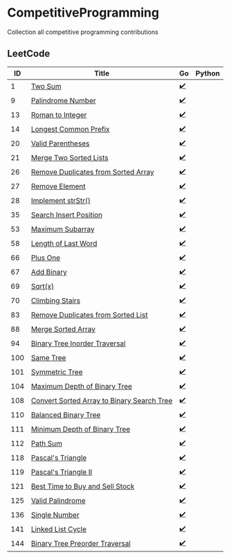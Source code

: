# CompetitiveProgramming
Collection all competitive programming contributions

## LeetCode
| ID  | Title                                                                                                                   | Go                                                                                                                          | Python |
|-----|-------------------------------------------------------------------------------------------------------------------------|-----------------------------------------------------------------------------------------------------------------------------|--------|
| 1   | [Two Sum](https://leetcode.com/problems/two-sum/)                                                                       | [✔️](https://github.com/mschoeffel/CompetitiveProgramming/tree/main/LeetCode/Go/X0001_TwoSum)                               |        |
| 9   | [Palindrome Number](https://leetcode.com/problems/palindrome-number/)                                                   | [✔️](https://github.com/mschoeffel/CompetitiveProgramming/tree/main/LeetCode/Go/X0009_PalindromeNumber)                     |        |
| 13  | [Roman to Integer](https://leetcode.com/problems/roman-to-integer/)                                                     | [✔️](https://github.com/mschoeffel/CompetitiveProgramming/tree/main/LeetCode/Go/X0013_RomanToInteger)                       |        |
| 14  | [Longest Common Prefix](https://leetcode.com/problems/longest-common-prefix/)                                           | [✔️](https://github.com/mschoeffel/CompetitiveProgramming/tree/main/LeetCode/Go/X0014_LongestCommonPrefix)                  |        |
| 20  | [Valid Parentheses](https://leetcode.com/problems/valid-parentheses/)                                                   | [✔️](https://github.com/mschoeffel/CompetitiveProgramming/tree/main/LeetCode/Go/X0020_ValidParentheses)                     |        |
| 21  | [Merge Two Sorted Lists](https://leetcode.com/problems/merge-two-sorted-lists/)                                         | [✔️](https://github.com/mschoeffel/CompetitiveProgramming/tree/main/LeetCode/Go/X0021_MergeTwoSortedLists)                  |        |
| 26  | [Remove Duplicates from Sorted Array](https://leetcode.com/problems/remove-duplicates-from-sorted-array/)               | [✔️](https://github.com/mschoeffel/CompetitiveProgramming/tree/main/LeetCode/Go/X0026_RemoveDuplicatesFromSortedArray)      |        |
| 27  | [Remove Element](https://leetcode.com/problems/remove-element/)                                                         | [✔️](https://github.com/mschoeffel/CompetitiveProgramming/tree/main/LeetCode/Go/X0027_RemoveElement)                        |        |
| 28  | [Implement strStr()](https://leetcode.com/problems/implement-strstr/)                                                   | [✔️](https://github.com/mschoeffel/CompetitiveProgramming/tree/main/LeetCode/Go/X0028_ImplementStrStr)                      |        |
| 35  | [Search Insert Position](https://leetcode.com/problems/search-insert-position/)                                         | [✔️](https://github.com/mschoeffel/CompetitiveProgramming/tree/main/LeetCode/Go/X0035_SearchInsertPosition)                 |        |
| 53  | [Maximum Subarray](https://leetcode.com/problems/maximum-subarray/)                                                     | [✔️](https://github.com/mschoeffel/CompetitiveProgramming/tree/main/LeetCode/Go/X0053_MaximumSubarray)                      |        |
| 58  | [Length of Last Word](https://leetcode.com/problems/length-of-last-word/)                                               | [✔️](https://github.com/mschoeffel/CompetitiveProgramming/tree/main/LeetCode/Go/X0058_LengthOfLastWord)                     |        |
| 66  | [Plus One](https://leetcode.com/problems/plus-one/)                                                                     | [✔️](https://github.com/mschoeffel/CompetitiveProgramming/tree/main/LeetCode/Go/X0066_PlusOne)                              |        |
| 67  | [Add Binary](https://leetcode.com/problems/add-binary/)                                                                 | [✔️](https://github.com/mschoeffel/CompetitiveProgramming/tree/main/LeetCode/Go/X0067_AddBinary)                            |        |
| 69  | [Sqrt(x)](https://leetcode.com/problems/sqrtx/)                                                                         | [✔️](https://github.com/mschoeffel/CompetitiveProgramming/tree/main/LeetCode/Go/X0069_Sqrt)                                 |        |
| 70  | [Climbing Stairs](https://leetcode.com/problems/climbing-stairs/)                                                       | [✔️](https://github.com/mschoeffel/CompetitiveProgramming/tree/main/LeetCode/Go/X0070_ClimbingStairs)                       |        |
| 83  | [Remove Duplicates from Sorted List](https://leetcode.com/problems/remove-duplicates-from-sorted-list/)                 | [✔️](https://github.com/mschoeffel/CompetitiveProgramming/tree/main/LeetCode/Go/X0083_RemoveDuplicatesFromSortedList)       |        |
| 88  | [Merge Sorted Array](https://leetcode.com/problems/merge-sorted-array/)                                                 | [✔️](https://github.com/mschoeffel/CompetitiveProgramming/tree/main/LeetCode/Go/X0088_MergeSortedArray)                     |        |
| 94  | [Binary Tree Inorder Traversal](https://leetcode.com/problems/binary-tree-inorder-traversal/)                           | [✔️](https://github.com/mschoeffel/CompetitiveProgramming/tree/main/LeetCode/Go/X0094_BinaryTreeInorderTraversal)           |        |
| 100 | [Same Tree](https://leetcode.com/problems/same-tree/)                                                                   | [✔️](https://github.com/mschoeffel/CompetitiveProgramming/tree/main/LeetCode/Go/X0100_SameTree)                             |        |
| 101 | [Symmetric Tree](https://leetcode.com/problems/symmetric-tree/)                                                         | [✔️](https://github.com/mschoeffel/CompetitiveProgramming/tree/main/LeetCode/Go/X0101_SymmetricTree)                        |        |
| 104 | [Maximum Depth of Binary Tree](https://leetcode.com/problems/maximum-depth-of-binary-tree/)                             | [✔️](https://github.com/mschoeffel/CompetitiveProgramming/tree/main/LeetCode/Go/X0104_MaximumDepthOfBinaryTree)             |        |
| 108 | [Convert Sorted Array to Binary Search Tree](https://leetcode.com/problems/convert-sorted-array-to-binary-search-tree/) | [✔️](https://github.com/mschoeffel/CompetitiveProgramming/tree/main/LeetCode/Go/X0108_ConvertSortedArrayToBinarySearchTree) |        |
| 110 | [Balanced Binary Tree](https://leetcode.com/problems/balanced-binary-tree/)                                             | [✔️](https://github.com/mschoeffel/CompetitiveProgramming/tree/main/LeetCode/Go/X0110_BalancedBinaryTree)                   |        |
| 111 | [Minimum Depth of Binary Tree](https://leetcode.com/problems/minimum-depth-of-binary-tree/)                             | [✔️](https://github.com/mschoeffel/CompetitiveProgramming/tree/main/LeetCode/Go/X0111_MinimumDepthOfBinaryTree)             |        |
| 112 | [Path Sum](https://leetcode.com/problems/path-sum/)                                                                     | [✔️](https://github.com/mschoeffel/CompetitiveProgramming/tree/main/LeetCode/Go/X0112_PathSum)                              |        |
| 118 | [Pascal's Triangle](https://leetcode.com/problems/pascals-triangle/)                                                    | [✔️](https://github.com/mschoeffel/CompetitiveProgramming/tree/main/LeetCode/Go/X0118_PascalsTriangle)                      |        |
| 119 | [Pascal's Triangle II](https://leetcode.com/problems/pascals-triangle-ii/)                                              | [✔️](https://github.com/mschoeffel/CompetitiveProgramming/tree/main/LeetCode/Go/X0119_PascalsTriangle2)                     |        |
| 121 | [Best Time to Buy and Sell Stock](https://leetcode.com/problems/best-time-to-buy-and-sell-stock/)                       | [✔️](https://github.com/mschoeffel/CompetitiveProgramming/tree/main/LeetCode/Go/X0121_BestTimeToBuyAndSellStock)            |        |
| 125 | [Valid Palindrome](https://leetcode.com/problems/valid-palindrome/)                                                     | [✔️](https://github.com/mschoeffel/CompetitiveProgramming/tree/main/LeetCode/Go/X0125_ValidPalindrome)                      |        |
| 136 | [Single Number](https://leetcode.com/problems/single-number/)                                                           | [✔️](https://github.com/mschoeffel/CompetitiveProgramming/tree/main/LeetCode/Go/X0136_SingleNumber)                         |        |
| 141 | [Linked List Cycle](https://leetcode.com/problems/linked-list-cycle/)                                                   | [✔️](https://github.com/mschoeffel/CompetitiveProgramming/tree/main/LeetCode/Go/X0141_LinkedListCycle)                      |        |
| 144 | [Binary Tree Preorder Traversal](https://leetcode.com/problems/binary-tree-preorder-traversal/)                         | [✔️](https://github.com/mschoeffel/CompetitiveProgramming/tree/main/LeetCode/Go/X0144_BinaryTreePreorderTraversal)          |        |
